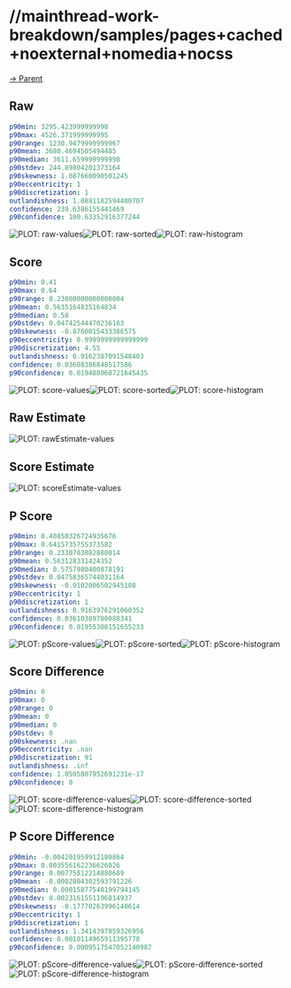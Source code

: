 
# //mainthread-work-breakdown/samples/pages+cached+noexternal+nomedia+nocss

[→ Parent](../..)


## Raw


```yaml
p90min: 3295.423999999998
p90max: 4526.371999999995
p90range: 1230.9479999999967
p90mean: 3680.4694505494485
p90median: 3611.659999999998
p90stdev: 244.89804201373164
p90skewness: 1.087660090501245
p90eccentricity: 1
p90discretization: 1
outlandishness: 1.0881182594480707
confidence: 239.6386155441469
p90confidence: 100.63352916377244

```

![PLOT: raw-values](./raw/values.svg)![PLOT: raw-sorted](./raw/sorted.svg)![PLOT: raw-histogram](./raw/histogram.svg)
## Score


```yaml
p90min: 0.41
p90max: 0.64
p90range: 0.23000000000000004
p90mean: 0.5635164835164834
p90median: 0.58
p90stdev: 0.04742544470236163
p90skewness: -0.8760015433386575
p90eccentricity: 0.9999999999999999
p90discretization: 4.55
outlandishness: 0.9162387091548403
confidence: 0.03608386848517586
p90confidence: 0.019488068721645435

```

![PLOT: score-values](./score/values.svg)![PLOT: score-sorted](./score/sorted.svg)![PLOT: score-histogram](./score/histogram.svg)
## Raw Estimate

![PLOT: rawEstimate-values](./rawEstimate/values.svg)
## Score Estimate

![PLOT: scoreEstimate-values](./scoreEstimate/values.svg)
## P Score


```yaml
p90min: 0.40850326724935676
p90max: 0.6415735755373582
p90range: 0.2330703082880014
p90mean: 0.563128331424352
p90median: 0.5757980400878191
p90stdev: 0.04758365744031164
p90skewness: -0.9102006502945108
p90eccentricity: 1
p90discretization: 1
outlandishness: 0.9163976291060352
confidence: 0.03610389780088341
p90confidence: 0.01955308151655233

```

![PLOT: pScore-values](./pScore/values.svg)![PLOT: pScore-sorted](./pScore/sorted.svg)![PLOT: pScore-histogram](./pScore/histogram.svg)
## Score Difference


```yaml
p90min: 0
p90max: 0
p90range: 0
p90mean: 0
p90median: 0
p90stdev: 0
p90skewness: .nan
p90eccentricity: .nan
p90discretization: 91
outlandishness: .inf
confidence: 1.0505807952691231e-17
p90confidence: 0

```

![PLOT: score-difference-values](./score-difference/values.svg)![PLOT: score-difference-sorted](./score-difference/sorted.svg)![PLOT: score-difference-histogram](./score-difference/histogram.svg)
## P Score Difference


```yaml
p90min: -0.004201959912180864
p90max: 0.003556162236626026
p90range: 0.00775812214880689
p90mean: -0.0002804302593791226
p90median: 0.00015877548199794145
p90stdev: 0.0023161551196814937
p90skewness: -0.17770263996140614
p90eccentricity: 1
p90discretization: 1
outlandishness: 1.3414397859326956
confidence: 0.0010114965911395778
p90confidence: 0.0009517547052140987

```

![PLOT: pScore-difference-values](./pScore-difference/values.svg)![PLOT: pScore-difference-sorted](./pScore-difference/sorted.svg)![PLOT: pScore-difference-histogram](./pScore-difference/histogram.svg)